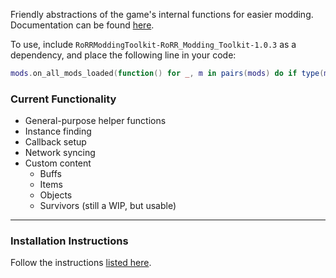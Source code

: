Friendly abstractions of the game's internal functions for easier modding.  
Documentation can be found [here](https://github.com/RoRRModdingToolkit/RoRR_Modding_Toolkit/wiki).  

To use, include `RoRRModdingToolkit-RoRR_Modding_Toolkit-1.0.3` as a dependency, and place the following line in your code:  
```lua
mods.on_all_mods_loaded(function() for _, m in pairs(mods) do if type(m) == "table" and m.RoRR_Modding_Toolkit then Actor = m.Actor Buff = m.Buff Callback = m.Callback Helper = m.Helper Instance = m.Instance Item = m.Item Net = m.Net Object = m.Object Player = m.Player Resources = m.Resources Survivor = m.Survivor break end end end)

```

### Current Functionality
* General-purpose helper functions
* Instance finding
* Callback setup
* Network syncing
* Custom content
    * Buffs
    * Items
    * Objects
    * Survivors (still a WIP, but usable)

---

### Installation Instructions
Follow the instructions [listed here](https://docs.google.com/document/d/1NgLwb8noRLvlV9keNc_GF2aVzjARvUjpND2rxFgxyfw/edit?usp=sharing).

